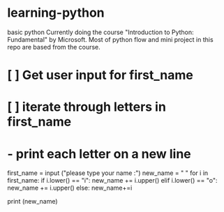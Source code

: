 # learning-python
basic python 
Currently doing the course "Introduction to Python: Fundamental" by Microsoft. Most of python flow and mini project in this repo are based from the course.

# [ ] Get user input for first_name
# [ ] iterate through letters in first_name 
#    - print each letter on a new line

first_name = input ("please type your name :")
new_name = " "
for i in first_name:
    if i.lower() == "i":
        new_name += i.upper()
    elif i.lower() == "o":
        new_name += i.upper()
    else:
        new_name+=i
        
print (new_name)
